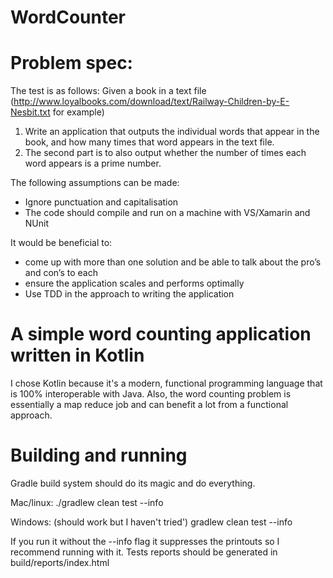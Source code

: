 WordCounter
===

# Problem spec:

The test is as follows:
Given a book in a text file (http://www.loyalbooks.com/download/text/Railway-Children-by-E-Nesbit.txt for example)

1. Write an application that outputs the individual words that appear in the book, and how many times that word appears in the text file.
2. The second part is to also output whether the number of times each word appears is a prime number.

The following assumptions can be made:

- Ignore punctuation and capitalisation
- The code should compile and run on a machine with VS/Xamarin and NUnit

It would be beneficial to:

- come up with more than one solution and be able to talk about the pro’s and con’s to each
- ensure the application scales and performs optimally
- Use TDD in the approach to writing the application

# A simple word counting application written in Kotlin

I chose Kotlin because it's a modern, functional programming language that is 100% interoperable with Java.
Also, the word counting problem is essentially a map reduce job and can benefit a lot from a functional approach.

# Building and running

Gradle build system should do its magic and do everything.

Mac/linux:
./gradlew clean test --info

Windows: (should work but I haven't tried')
gradlew clean test --info

If you run it without the --info flag it suppresses the printouts so I recommend running with it.
Tests reports should be generated in build/reports/index.html



